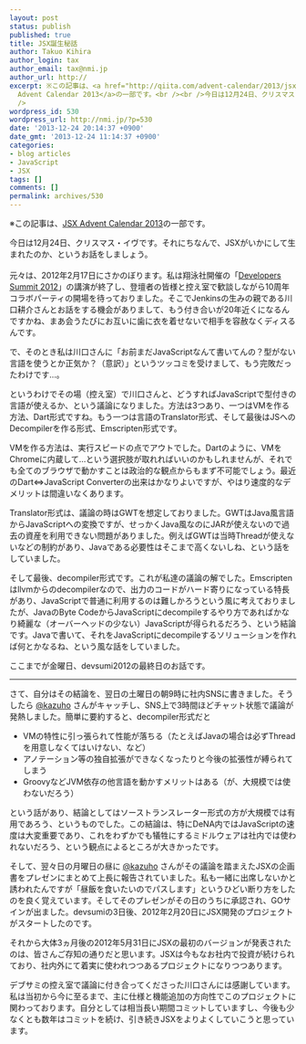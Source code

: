 ```yaml
---
layout: post
status: publish
published: true
title: JSX誕生秘話
author: Takuo Kihira
author_login: tax
author_email: tax@nmi.jp
author_url: http://
excerpt: ※この記事は、<a href="http://qiita.com/advent-calendar/2013/jsx" target="_blank">JSX
  Advent Calendar 2013</a>の一部です。<br /><br />今日は12月24日、クリスマス・イヴです。それにちなんで、JSXがいかにして生まれたのか、というお話をしましょう。<br
  />
wordpress_id: 530
wordpress_url: http://nmi.jp/?p=530
date: '2013-12-24 20:14:37 +0900'
date_gmt: '2013-12-24 11:14:37 +0900'
categories:
- blog articles
- JavaScript
- JSX
tags: []
comments: []
permalink: archives/530
---
```

<p>※この記事は、<a href="http://qiita.com/advent-calendar/2013/jsx" target="_blank">JSX Advent Calendar 2013</a>の一部です。</p>
<p>今日は12月24日、クリスマス・イヴです。それにちなんで、JSXがいかにして生まれたのか、というお話をしましょう。<br />
<a id="more"></a><a id="more-530"></a><br />
元々は、2012年2月17日にさかのぼります。私は翔泳社開催の「<a href="http://codezine.jp/devsumi/2012/" target="_blank">Developers Summit 2012</a>」の講演が終了し、登壇者の皆様と控え室で歓談しながら10周年コラボパーティの開場を待っておりました。そこでJenkinsの生みの親である川口耕介さんとお話をする機会がありまして、もう付き合いが20年近くになるんですかね、まあ会うたびにお互いに歯に衣を着せないで相手を容赦なくディスるんです。</p>
<p>で、そのとき私は川口さんに「お前まだJavaScriptなんて書いてんの？型がない言語を使うとか正気か？（意訳）」というツッコミを受けまして、もう完敗だったわけです…。</p>
<p>というわけでその場（控え室）で川口さんと、どうすればJavaScriptで型付きの言語が使えるか、という議論になりました。方法は3つあり、一つはVMを作る方法、Dart形式ですね。もう一つは言語のTranslator形式、そして最後はJSへのDecompilerを作る形式、Emscripten形式です。</p>
<p>VMを作る方法は、実行スピードの点でアウトでした。Dartのように、VMをChromeに内蔵して…という選択肢が取れればいいのかもしれませんが、それでも全てのブラウザで動かすことは政治的な観点からもまず不可能でしょう。最近のDart⇔JavaScript Converterの出来はかなりよいですが、やはり速度的なデメリットは間違いなくあります。</p>
<p>Translator形式は、議論の時はGWTを想定しておりました。GWTはJava風言語からJavaScriptへの変換ですが、せっかくJava風なのにJARが使えないので過去の資産を利用できない問題がありました。例えばGWTは当時Threadが使えないなどの制約があり、Javaである必要性はそこまで高くないしね、という話をしていました。</p>
<p>そして最後、decompiler形式です。これが私達の議論の解でした。Emscriptenはllvmからのdecompilerなので、出力のコードがハード寄りになっている特長があり、JavaScriptで普通に利用するのは難しかろうという風に考えておりましたが、JavaのByte CodeからJavaScriptにdecompileするやり方であればかなり綺麗な（オーバーヘッドの少ない）JavaScriptが得られるだろう、という結論です。Javaで書いて、それをJavaScriptにdecompileするソリューションを作れば何とかなるね、という風な話をしていました。</p>
<p>ここまでが金曜日、devsumi2012の最終日のお話です。</p>
<hr>
さて、自分はその結論を、翌日の土曜日の朝9時に社内SNSに書きました。そうしたら <a href="http://twitter.com/kazuho" target="_blank">@kazuho</a> さんがキャッチし、SNS上で3時間ほどチャット状態で議論が発熱しました。簡単に要約すると、decompiler形式だと</p>
<ul>
<li>VMの特性に引っ張られて性能が落ちる（たとえばJavaの場合は必ずThreadを用意しなくてはいけない、など）</li>
<li>アノテーション等の独自拡張ができなくなったりと今後の拡張性が縛られてしまう</li>
<li>GroovyなどJVM依存の他言語を動かすメリットはある（が、大規模では使わないだろう）</li>
</ul>
<p>という話があり、結論としてはソーストランスレーター形式の方が大規模では有用であろう、というものでした。この結論は、特にDeNA内ではJavaScriptの速度は大変重要であり、これをわずかでも犠牲にするミドルウェアは社内では使われないだろう、という観点によるところが大きかったです。</p>
<p>そして、翌々日の月曜日の昼に <a href="http://twitter.com/kazuho" target="_blank">@kazuho</a> さんがその議論を踏まえたJSXの企画書をプレゼンにまとめて上長に報告されていました。私も一緒に出席しないかと誘われたんですが「昼飯を食いたいのでパスします」というひどい断り方をしたのを良く覚えています。そしてそのプレゼンがその日のうちに承認され、GOサインが出ました。devsumiの3日後、2012年2月20日にJSX開発のプロジェクトがスタートしたのです。</p>
<p>それから大体3ヵ月後の2012年5月31日にJSXの最初のバージョンが発表されたのは、皆さんご存知の通りだと思います。JSXは今もなお社内で投資が続けられており、社内外にて着実に使われつつあるプロジェクトになりつつあります。</p>
<p>デブサミの控え室で議論に付き合ってくださった川口さんには感謝しています。私は当初から今に至るまで、主に仕様と機能追加の方向性でこのプロジェクトに関わっております。自分としては相当長い期間コミットしていますし、今後も少なくとも数年はコミットを続け、引き続きJSXをよりよくしていこうと思っています。</p>
